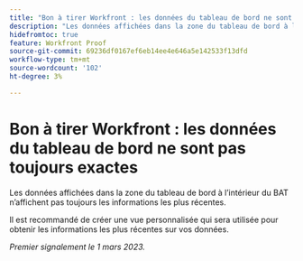 ```yaml
---
title: "Bon à tirer Workfront : les données du tableau de bord ne sont pas toujours exactes"
description: "Les données affichées dans la zone du tableau de bord à l’intérieur du BAT ne présentent pas toujours les informations les plus récentes. Il est recommandé de créer une vue personnalisée qui sera utilisée pour obtenir les informations les plus récentes sur vos données."
hidefromtoc: true
feature: Workfront Proof
source-git-commit: 69236df0167ef6eb14ee4e646a5e142533f13dfd
workflow-type: tm+mt
source-wordcount: '102'
ht-degree: 3%

---
```



# Bon à tirer Workfront : les données du tableau de bord ne sont pas toujours exactes

Les données affichées dans la zone du tableau de bord à l’intérieur du BAT n’affichent pas toujours les informations les plus récentes.

Il est recommandé de créer une vue personnalisée qui sera utilisée pour obtenir les informations les plus récentes sur vos données.

_Premier signalement le 1 mars 2023._
